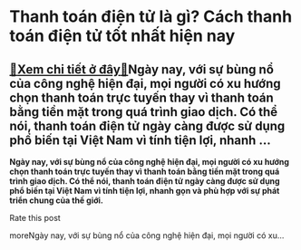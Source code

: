 Thanh toán điện tử là gì? Cách thanh toán điện tử tốt nhất hiện nay
===================================================================

[:gift:Xem chi tiết ở đây:gift:](https://hddtvn.com/thanh-toan-dien-tu-la-gi-cach-thanh-toan-dien-tu-tot-nhat-hien-nay/)Ngày nay, với sự bùng nổ của công nghệ hiện đại, mọi người có xu hướng chọn thanh toán trực tuyến thay vì thanh toán bằng tiền mặt trong quá trình giao dịch. Có thể nói, thanh toán điện tử ngày càng được sử dụng phổ biến tại Việt Nam vì tính tiện lợi, nhanh …
-------------------------------------------------------------------------------------------------------------------------------------------------------------------------------------------------------------------------------------------------------------------

**Ngày nay, với sự bùng nổ của công nghệ hiện đại, mọi người có xu hướng chọn thanh toán trực tuyến thay vì thanh toán bằng tiền mặt trong quá trình giao dịch. Có thể nói, thanh toán điện tử ngày càng được sử dụng phổ biến tại Việt Nam vì tính tiện lợi, nhanh gọn và phù hợp với sự phát triển chung của thế giới.**










































Rate this post


moreNgày nay, với sự bùng nổ của công nghệ hiện đại, mọi người có xu…

